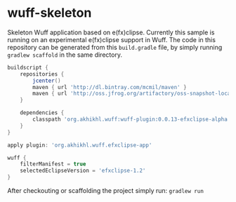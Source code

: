 # wuff-skeleton
Skeleton Wuff application based on e(fx)clipse. Currently this sample is running on an experimental e(fx)clipse support in Wuff. 
The code in this repository can be generated from this `build.gradle` file, by simply running `gradlew scaffold` in the same directory. 

```gradle
buildscript {
    repositories {
		jcenter()
		maven { url 'http://dl.bintray.com/mcmil/maven' }
		maven { url 'http://oss.jfrog.org/artifactory/oss-snapshot-local' }
    }

    dependencies {
        classpath 'org.akhikhl.wuff:wuff-plugin:0.0.13-efxclipse-alpha'
    }
}

apply plugin: 'org.akhikhl.wuff.efxclipse-app'

wuff {
    filterManifest = true
    selectedEclipseVersion = 'efxclipse-1.2'
}
```

After checkouting or scaffolding the project simply run: `gradlew run`

